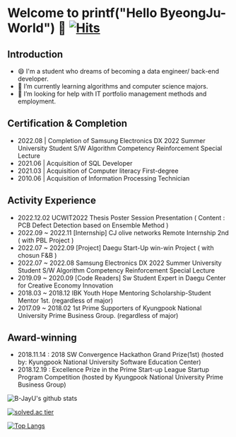 # Welcome to printf("Hello ByeongJu-World") 👋  [![Hits](https://hits.seeyoufarm.com/api/count/incr/badge.svg?url=https%3A%2F%2Fgithub.com%2FYU-BYEONGJU&count_bg=%23E195EB&title_bg=%23FFF9F9&icon=&icon_color=%23686363&title=hits&edge_flat=false)](https://hits.seeyoufarm.com)

## Introduction 
- 😄 I'm a student who dreams of becoming a data engineer/ back-end developer.
- 🔭 I’m currently learning algorithms and computer science majors.
- 🌱 I’m looking for help with IT portfolio management methods and employment.

## Certification & Completion
- 2022.08  | Completion of Samsung Electronics DX 2022 Summer University Student S/W Algorithm Competency Reinforcement Special Lecture
- 2021.06  | Acquisition of SQL Developer
- 2021.03  | Acquisition of Computer literacy First-degree
- 2010.06  | Acquisition of Information Processing Technician

## Activity Experience
- 2022.12.02 UCWIT2022 Thesis Poster Session Presentation ( Content : PCB Defect Detection based on Ensemble Method )
- 2022.09 ~ 2022.11 [Internship] CJ olive networks Remote Internship 2nd ( with PBL Project )
- 2022.07 ~ 2022.09 [Project] Daegu Start-Up win-win Project ( with chosun F&B )
- 2022.07 ~ 2022.08 Samsung Electronics DX 2022 Summer University Student S/W Algorithm Competency Reinforcement Special Lecture
- 2019.09 ~ 2020.09 [Code Readers] Sw Student Expert in Daegu Center for Creative Economy Innovation 
- 2018.03 ~ 2018.12 IBK Youth Hope Mentoring Scholarship-Student Mentor 1st. (regardless of major)
- 2017.09 ~ 2018.02 1st Prime Supporters of Kyungpook National University Prime Business Group. (regardless of major) 


## Award-winning
- 2018.11.14 : 2018 SW Convergence Hackathon Grand Prize(1st) (hosted by: Kyungpook National University Software Education Center)
- 2018.12.19 : Excellence Prize in the Prime Start-up League Startup Program Competition (hosted by Kyungpook National University Prime Business Group)

![B-JayU's github stats](https://github-readme-stats.vercel.app/api?username=B-JayU&show_icons=true)


[![solved.ac tier](http://mazassumnida.wtf/api/generate_badge?boj=qudwn8712)](https://solved.ac/qudwn8712)

[![Top Langs](https://github-readme-stats.vercel.app/api/top-langs/?username=B-JayU)](https://github.com/anuraghazra/github-readme-stats)
